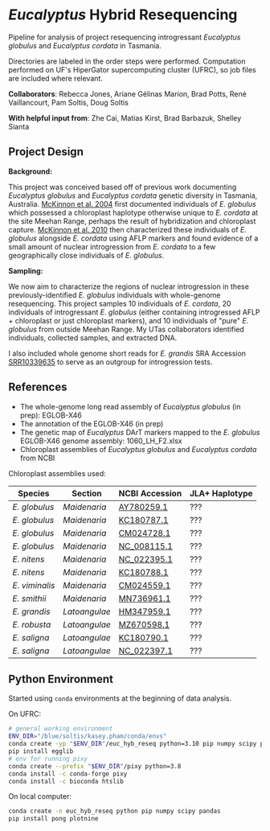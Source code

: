 # _Eucalyptus_ Hybrid Resequencing
Pipeline for analysis of project resequencing introgressant _Eucalyptus globulus_ and _Eucalyptus cordata_ in Tasmania.

Directories are labeled in the order steps were performed. Computation performed on UF's HiperGator supercomputing cluster (UFRC), so job files are included where relevant.

**Collaborators**: Rebecca Jones, Ariane Gélinas Marion, Brad Potts, René Vaillancourt, Pam Soltis, Doug Soltis

**With helpful input from**: Zhe Cai, Matias Kirst, Brad Barbazuk, Shelley Sianta


## Project Design
**Background:**

This project was conceived based off of previous work documenting _Eucalyptus globulus_ and _Eucalyptus cordata_ genetic diversity in Tasmania, Australia. [McKinnon et al. 2004](https://doi.org/10.1111/j.1365-294X.2004.02364.x) first documented individuals of _E. globulus_ which possessed a chloroplast haplotype otherwise unique to _E. cordata_ at the site Meehan Range, perhaps the result of hybridization and chloroplast capture. [McKinnon et al. 2010](https://doi.org/10.1111/j.1365-294X.2010.04579.x) then characterized these individuals of _E. globulus_ alongside _E. cordata_ using AFLP markers and found evidence of a small amount of nuclear introgression from _E. cordata_ to a few geographically close individuals of _E. globulus_.

**Sampling:**

We now aim to characterize the regions of nuclear introgression in these previously-identified _E. globulus_ individuals with whole-genome resequencing. This project samples 10 individuals of _E. cordata_, 20 individuals of introgressant _E. globulus_ (either containing introgressed AFLP + chloroplast or just chloroplast markers), and 10 individuals of "pure" _E. globulus_ from outside Meehan Range. My UTas collaborators identified individuals, collected samples, and extracted DNA.

I also included whole genome short reads for _E. grandis_ SRA Accession [SRR10339635](https://www.ncbi.nlm.nih.gov/sra/SRX7049889[accn]) to serve as an outgroup for introgression tests.


## References
* The whole-genome long read assembly of _Eucalyptus globulus_ (in prep): EGLOB-X46
* The annotation of the EGLOB-X46 (in prep)
* The genetic map of _Eucalyptus_ DArT markers mapped to the _E. globulus_ EGLOB-X46 genome assembly: 1060_LH_F2.xlsx
* Chloroplast assemblies of _Eucalyptus globulus_ and _Eucalyptus cordata_ from NCBI

Chloroplast assemblies used:

| Species       | Section         | NCBI Accession                                                  | JLA+ Haplotype |
| ------------- | --------------- | --------------------------------------------------------------- | -------------- |
| _E. globulus_ | _Maidenaria_    | [AY780259.1](https://www.ncbi.nlm.nih.gov/nuccore/AY780259.1)   | ???            |
| _E. globulus_ | _Maidenaria_    | [KC180787.1](https://www.ncbi.nlm.nih.gov/nuccore/KC180787.1)   | ???            |
| _E. globulus_ | _Maidenaria_    | [CM024728.1](https://www.ncbi.nlm.nih.gov/nuccore/CM024728.1)   | ???            |
| _E. globulus_ | _Maidenaria_    | [NC_008115.1](https://www.ncbi.nlm.nih.gov/nuccore/NC_008115.1) | ???            |
| _E. nitens_   | _Maidenaria_    | [NC_022395.1](https://www.ncbi.nlm.nih.gov/nuccore/NC_022395.1) | ???            |
| _E. nitens_   | _Maidenaria_    | [KC180788.1](https://www.ncbi.nlm.nih.gov/nuccore/KC180788.1)   | ???            |
| _E. viminalis_| _Maidenaria_    | [CM024559.1](https://www.ncbi.nlm.nih.gov/nuccore/CM024559.1)   | ???            |
| _E. smithii_  | _Maidenaria_    | [MN736961.1](https://www.ncbi.nlm.nih.gov/nuccore/MN736961)     | ???            |
| _E. grandis_  | _Latoangulae_   | [HM347959.1](https://www.ncbi.nlm.nih.gov/nuccore/HM347959.1)   | ???            |
| _E. robusta_  | _Latoangulae_   | [MZ670598.1](https://www.ncbi.nlm.nih.gov/nuccore/MZ670598.1)   | ???            |
| _E. saligna_  | _Latoangulae_   | [KC180790.1](https://www.ncbi.nlm.nih.gov/nuccore/KC180790)     | ???            |
| _E. saligna_  | _Latoangulae_   | [NC_022397.1](https://www.ncbi.nlm.nih.gov/nuccore/NC_022397.1) | ???            |


## Python Environment
Started using `conda` environments at the beginning of data analysis. 

On UFRC:
```bash
# general working environment
ENV_DIR="/blue/soltis/kasey.pham/conda/envs"
conda create -yp "$ENV_DIR"/euc_hyb_reseq python=3.10 pip numpy scipy pandas plotnine
pip install egglib
# env for running pixy
conda create --prefix "$ENV_DIR"/pixy python=3.8
conda install -c conda-forge pixy
conda install -c bioconda htslib
```

On local computer:
```bash
conda create -n euc_hyb_reseq python pip numpy scipy pandas
pip install pong plotnine
```
